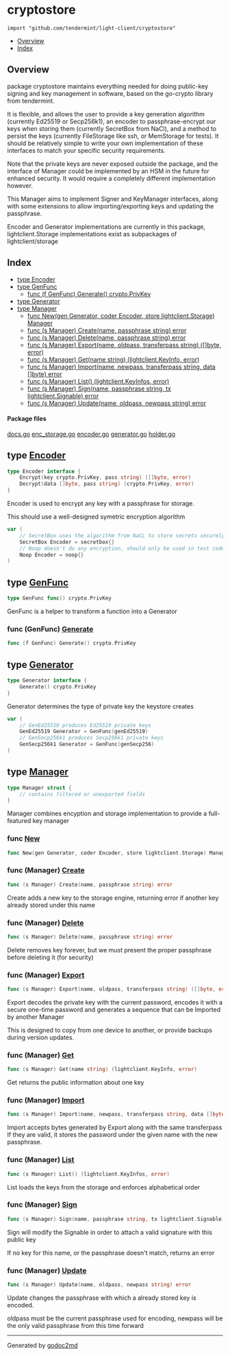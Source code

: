 

# cryptostore
`import "github.com/tendermint/light-client/cryptostore"`

* [Overview](#pkg-overview)
* [Index](#pkg-index)

## <a name="pkg-overview">Overview</a>
package cryptostore maintains everything needed for doing public-key signing and
key management in software, based on the go-crypto library from tendermint.

It is flexible, and allows the user to provide a key generation algorithm
(currently Ed25519 or Secp256k1), an encoder to passphrase-encrypt our keys
when storing them (currently SecretBox from NaCl), and a method to persist
the keys (currently FileStorage like ssh, or MemStorage for tests).
It should be relatively simple to write your own implementation of these
interfaces to match your specific security requirements.

Note that the private keys are never exposed outside the package, and the
interface of Manager could be implemented by an HSM in the future for
enhanced security.  It would require a completely different implementation
however.

This Manager aims to implement Signer and KeyManager interfaces, along
with some extensions to allow importing/exporting keys and updating the
passphrase.

Encoder and Generator implementations are currently in this package,
lightclient.Storage implementations exist as subpackages of
lightclient/storage




## <a name="pkg-index">Index</a>
* [type Encoder](#Encoder)
* [type GenFunc](#GenFunc)
  * [func (f GenFunc) Generate() crypto.PrivKey](#GenFunc.Generate)
* [type Generator](#Generator)
* [type Manager](#Manager)
  * [func New(gen Generator, coder Encoder, store lightclient.Storage) Manager](#New)
  * [func (s Manager) Create(name, passphrase string) error](#Manager.Create)
  * [func (s Manager) Delete(name, passphrase string) error](#Manager.Delete)
  * [func (s Manager) Export(name, oldpass, transferpass string) ([]byte, error)](#Manager.Export)
  * [func (s Manager) Get(name string) (lightclient.KeyInfo, error)](#Manager.Get)
  * [func (s Manager) Import(name, newpass, transferpass string, data []byte) error](#Manager.Import)
  * [func (s Manager) List() (lightclient.KeyInfos, error)](#Manager.List)
  * [func (s Manager) Sign(name, passphrase string, tx lightclient.Signable) error](#Manager.Sign)
  * [func (s Manager) Update(name, oldpass, newpass string) error](#Manager.Update)


#### <a name="pkg-files">Package files</a>
[docs.go](/src/github.com/tendermint/light-client/cryptostore/docs.go) [enc_storage.go](/src/github.com/tendermint/light-client/cryptostore/enc_storage.go) [encoder.go](/src/github.com/tendermint/light-client/cryptostore/encoder.go) [generator.go](/src/github.com/tendermint/light-client/cryptostore/generator.go) [holder.go](/src/github.com/tendermint/light-client/cryptostore/holder.go) 






## <a name="Encoder">type</a> [Encoder](/src/target/encoder.go?s=440:583#L8)
``` go
type Encoder interface {
    Encrypt(key crypto.PrivKey, pass string) ([]byte, error)
    Decrypt(data []byte, pass string) (crypto.PrivKey, error)
}
```
Encoder is used to encrypt any key with a passphrase for storage.

This should use a well-designed symetric encryption algorithm


``` go
var (
    // SecretBox uses the algorithm from NaCL to store secrets securely
    SecretBox Encoder = secretbox{}
    // Noop doesn't do any encryption, should only be used in test code
    Noop Encoder = noop{}
)
```









## <a name="GenFunc">type</a> [GenFunc](/src/target/generator.go?s=453:487#L8)
``` go
type GenFunc func() crypto.PrivKey
```
GenFunc is a helper to transform a function into a Generator










### <a name="GenFunc.Generate">func</a> (GenFunc) [Generate](/src/target/generator.go?s=489:531#L10)
``` go
func (f GenFunc) Generate() crypto.PrivKey
```



## <a name="Generator">type</a> [Generator](/src/target/generator.go?s=332:387#L3)
``` go
type Generator interface {
    Generate() crypto.PrivKey
}
```
Generator determines the type of private key the keystore creates


``` go
var (
    // GenEd25519 produces Ed25519 private keys
    GenEd25519 Generator = GenFunc(genEd25519)
    // GenSecp256k1 produces Secp256k1 private keys
    GenSecp256k1 Generator = GenFunc(genSecp256)
)
```









## <a name="Manager">type</a> [Manager](/src/target/holder.go?s=177:237#L1)
``` go
type Manager struct {
    // contains filtered or unexported fields
}
```
Manager combines encyption and storage implementation to provide
a full-featured key manager







### <a name="New">func</a> [New](/src/target/holder.go?s=239:312#L2)
``` go
func New(gen Generator, coder Encoder, store lightclient.Storage) Manager
```




### <a name="Manager.Create">func</a> (Manager) [Create](/src/target/holder.go?s=790:844#L24)
``` go
func (s Manager) Create(name, passphrase string) error
```
Create adds a new key to the storage engine, returning error if
another key already stored under this name




### <a name="Manager.Delete">func</a> (Manager) [Delete](/src/target/holder.go?s=2728:2782#L87)
``` go
func (s Manager) Delete(name, passphrase string) error
```
Delete removes key forever, but we must present the
proper passphrase before deleting it (for security)




### <a name="Manager.Export">func</a> (Manager) [Export](/src/target/holder.go?s=2012:2087#L63)
``` go
func (s Manager) Export(name, oldpass, transferpass string) ([]byte, error)
```
Export decodes the private key with the current password, encodes
it with a secure one-time password and generates a sequence that can be
Imported by another Manager

This is designed to copy from one device to another, or provide backups
during version updates.




### <a name="Manager.Get">func</a> (Manager) [Get](/src/target/holder.go?s=1188:1250#L38)
``` go
func (s Manager) Get(name string) (lightclient.KeyInfo, error)
```
Get returns the public information about one key




### <a name="Manager.Import">func</a> (Manager) [Import](/src/target/holder.go?s=2411:2489#L76)
``` go
func (s Manager) Import(name, newpass, transferpass string, data []byte) error
```
Import accepts bytes generated by Export along with the same transferpass
If they are valid, it stores the password under the given name with the
new passphrase.




### <a name="Manager.List">func</a> (Manager) [List](/src/target/holder.go?s=987:1040#L30)
``` go
func (s Manager) List() (lightclient.KeyInfos, error)
```
List loads the keys from the storage and enforces alphabetical order




### <a name="Manager.Sign">func</a> (Manager) [Sign](/src/target/holder.go?s=1487:1564#L47)
``` go
func (s Manager) Sign(name, passphrase string, tx lightclient.Signable) error
```
Sign will modify the Signable in order to attach a valid signature with
this public key

If no key for this name, or the passphrase doesn't match, returns an error




### <a name="Manager.Update">func</a> (Manager) [Update](/src/target/holder.go?s=3152:3212#L100)
``` go
func (s Manager) Update(name, oldpass, newpass string) error
```
Update changes the passphrase with which a already stored key is encoded.

oldpass must be the current passphrase used for encoding, newpass will be
the only valid passphrase from this time forward








- - -
Generated by [godoc2md](http://godoc.org/github.com/davecheney/godoc2md)
